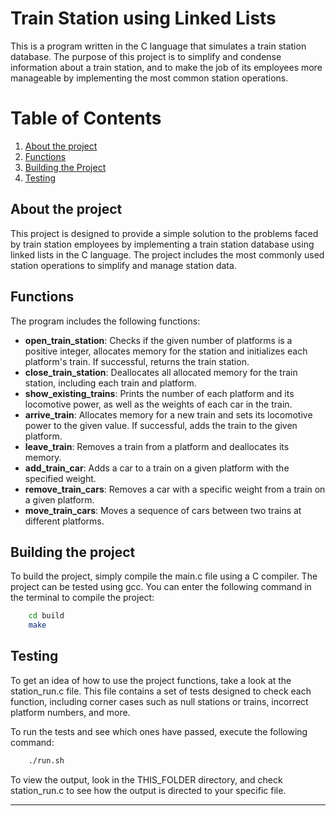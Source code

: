# Train Station using Linked Lists
This is a program written in the C language that simulates a train station database. The purpose of this project is to simplify and condense information about a train station, and to make the job of its employees more manageable by implementing the most common station operations.

# Table of Contents
1. [About the project](#start-description)
2. [Functions](#functions-description)
3. [Building the Project](#build-description)
4. [Testing](#use-description)

<a name="start-description"></a>
## About the project

This project is designed to provide a simple solution to the problems faced by train station employees by implementing a train station database using linked lists in the C language. The project includes the most commonly used station operations to simplify and manage station data.

<a name="functions-description"></a>
## Functions
The program includes the following functions:

- **open_train_station**: Checks if the given number of platforms is a positive integer, allocates memory for the station and initializes each platform's train. If successful, returns the train station.
- **close_train_station**: Deallocates all allocated memory for the train station, including each train and platform.
- **show_existing_trains**: Prints the number of each platform and its locomotive power, as well as the weights of each car in the train.
- **arrive_train**: Allocates memory for a new train and sets its locomotive power to the given value. If successful, adds the train to the given platform.
- **leave_train**: Removes a train from a platform and deallocates its memory.
- **add_train_car**: Adds a car to a train on a given platform with the specified weight.
- **remove_train_cars**: Removes a car with a specific weight from a train on a given platform.
- **move_train_cars**: Moves a sequence of cars between two trains at different platforms.

<a name="build-description"></a>
## Building the project

To build the project, simply compile the main.c file using a C compiler. The project can be tested using gcc.
You can enter the following command in the terminal to compile the project:
```bash
    cd build
    make
```

<a name="use-description"></a>
## Testing

To get an idea of how to use the project functions, take a look at the station_run.c file. This file contains a set of tests designed to check each function, including corner cases such as null stations or trains, incorrect platform numbers, and more.

To run the tests and see which ones have passed, execute the following command:
```bash
    ./run.sh
```

To view the output, look in the THIS_FOLDER directory, and check station_run.c to see how the output is directed to your specific file.


---
